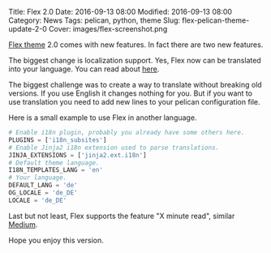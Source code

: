 Title: Flex 2.0
Date: 2016-09-13 08:00
Modified: 2016-09-13 08:00
Category: News
Tags: pelican, python, theme
Slug: flex-pelican-theme-update-2-0
Cover: images/flex-screenshot.png

[Flex theme](https://github.com/alexandrevicenzi/Flex) 2.0 comes with new features.
In fact there are two new features.

The biggest change is localization support.
Yes, Flex now can be translated into your language.
You can read about [here](https://github.com/alexandrevicenzi/Flex/wiki/Translations).

The biggest challenge was to create a way to translate without breaking old versions.
If you use English it changes nothing for you.
But if you want to use translation you need to add new lines to your pelican configuration file.

Here is a small example to use Flex in another language.

```python
# Enable i18n plugin, probably you already have some others here.
PLUGINS = ['i18n_subsites']
# Enable Jinja2 i18n extension used to parse translations.
JINJA_EXTENSIONS = ['jinja2.ext.i18n']
# Default theme language.
I18N_TEMPLATES_LANG = 'en'
# Your language.
DEFAULT_LANG = 'de'
OG_LOCALE = 'de_DE'
LOCALE = 'de_DE'
```

Last but not least, Flex supports the feature "X minute read", similar [Medium](https://medium.com/).

Hope you enjoy this version.
